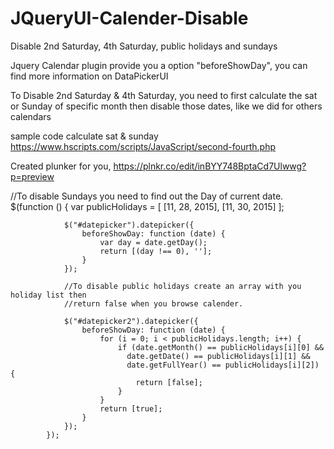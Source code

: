 # JQueryUI-Calender-Disable
Disable 2nd Saturday, 4th Saturday, public holidays and sundays

Jquery Calendar plugin provide you a option "beforeShowDay", you can find more information on DataPickerUI

To Disable 2nd Saturday & 4th Saturday, you need to first calculate the sat or Sunday of specific month then disable those dates, like we did for others calendars

sample code calculate sat & sunday https://www.hscripts.com/scripts/JavaScript/second-fourth.php

Created plunker for you, https://plnkr.co/edit/inBYY748BptaCd7Ulwwg?p=preview

   //To disable Sundays you need to find out the Day of current date.
            $(function () {
                var publicHolidays = [
                  [11, 28, 2015],
                  [11, 30, 2015]
                ];

                $("#datepicker").datepicker({
                    beforeShowDay: function (date) {
                        var day = date.getDay();
                        return [(day !== 0), ''];
                    }
                });

                //To disable public holidays create an array with you holiday list then
                //return false when you browse calender.

                $("#datepicker2").datepicker({
                    beforeShowDay: function (date) {
                        for (i = 0; i < publicHolidays.length; i++) {
                            if (date.getMonth() == publicHolidays[i][0] &&
                              date.getDate() == publicHolidays[i][1] &&
                              date.getFullYear() == publicHolidays[i][2]) {
                                return [false];
                            }
                        }
                        return [true];
                    }
                });
            });
